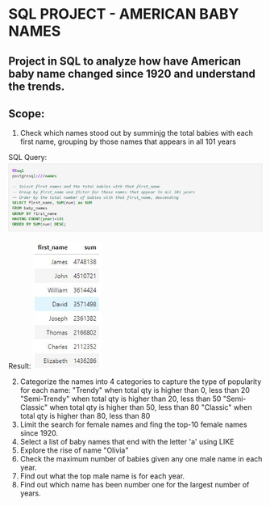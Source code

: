 # SQL PROJECT - AMERICAN BABY NAMES

## Project in SQL to analyze how have American baby name changed since 1920 and understand the trends.

## Scope:


1. Check which names stood out by summinjg the total babies with each first name, grouping by those names that appears in all 101 years

SQL Query:
![Alt text](/screenshots/baby1.JPG "Optional title")

Result:
![Alt text](/screenshots/baby1a.JPG "Optional title")

2. Categorize the names into 4 categories to capture the type of popularity for each name: 
"Trendy" when total qty is higher than 0, less than 20
"Semi-Trendy" when total qty is higher than 20, less than 50
"Semi-Classic" when total qty is higher than 50, less than 80
"Classic" when total qty is higher than 80, less than 80
3. Limit the search for female names and fing the top-10 female names since 1920.
4. Select a list of baby names that end with the letter 'a' using LIKE
5. Explore the rise of name "Olivia"
6. Check the maximum number of babies given any one male name in each year.
7. Find out what the top male name is for each year.
8. Find out which name has been number one for the largest number of years.
